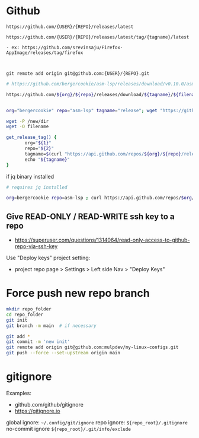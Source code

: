 
# Github
```
https://github.com/{USER}/{REPO}/releases/latest

https://github.com/{USER}/{REPO}/releases/latest/tag/{tagname}/latest

- ex: https://github.com/srevinsaju/Firefox-AppImage/releases/tag/firefox
  


git remote add origin git@github.com:{USER}/{REPO}.git
```

```sh
# https://github.com/bergercookie/asm-lsp/releases/download/v0.10.0/asm-lsp-x86_64-unknown-linux-gnu.tar.gz

https://github.com/${org}/${repo}/releases/download/${tagname}/${filename}


org="bergercookie" repo="asm-lsp" tagname="release"; wget "https://github.com/${org}/${repo}/releases/latest/tag/${tagname}/latest"

wget -P /new/dir
wget -O filename

get_release_tag() { 
       org="${1}" 
       repo="${2}"        
	   tagname=$(curl "https://api.github.com/repos/${org}/${repo}/releases/latest" -s | jq .name -r) 
	   echo "${tagname}"                                                         
}
```

if jq binary installed
```sh
# requires jq installed

org=bergercookie repo=asm-lsp ; curl https://api.github.com/repos/$org/$repo/releases/latest -s | jq .name -r
```
## Give READ-ONLY / READ-WRITE ssh key to a repo 
- https://superuser.com/questions/1314064/read-only-access-to-github-repo-via-ssh-key

Use "Deploy keys" project setting:
- project repo page > Settings > Left side Nav > "Deploy Keys"


# Force push new repo branch
```sh
mkdir repo_folder
cd repo_folder  
git init    
git branch -m main  # if necessary

git add *  
git commit -m 'new init'  
git remote add origin git@github.com:mulpdev/my-linux-configs.git  
git push --force --set-upstream origin main
```
# gitignore

Examples:
- github.com/github/gitignore
- https://gitignore.io


global ignore: `~/.config/git/ignore`
repo ignore: `${repo_root}/.gitignore`
no-commit ignore `${repo_root}/.git/info/exclude`